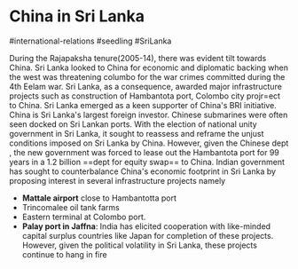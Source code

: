 # China in Sri Lanka
#international-relations #seedling #SriLanka 

During the Rajapaksha tenure(2005-14), there was evident tilt towards China. Sri Lanka looked to China for economic and diplomatic backing when the west was threatening columbo for the war crimes committed during the 4th Eelam war. Sri Lanka, as a consequence, awarded major infrastructure projects such as construction of Hambantota port, Colombo city projr=ect to China. Sri Lanka emerged as a keen supporter of China's BRI initiative. China is Sri Lanka's largest foreign investor. Chinese submarines were often seen docked on Sri Lankan ports.
With the election of national unity government in Sri Lanka, it sought to reassess and reframe the unjust conditions imposed on Sri Lanka by China. However, given the Chinese dept , the new government was forced to lease out the Hambantota port for 99 years in a 1.2 billion ==dept for equity swap== to China. 
Indian government has sought to counterbalance China's economic footprint in Sri Lanka by proposing interest in several infrastructure projects namely
- **Mattale airport** close to Hambantotta port
- Trincomalee oil tank farms
- Eastern terminal at Colombo port.
- **Palay port in Jaffna**: India has elicited cooperation with like-minded capital surplus countries like Japan for completion of these projects. However, given the political volatility in Sri Lanka, these projects continue to hang in fire